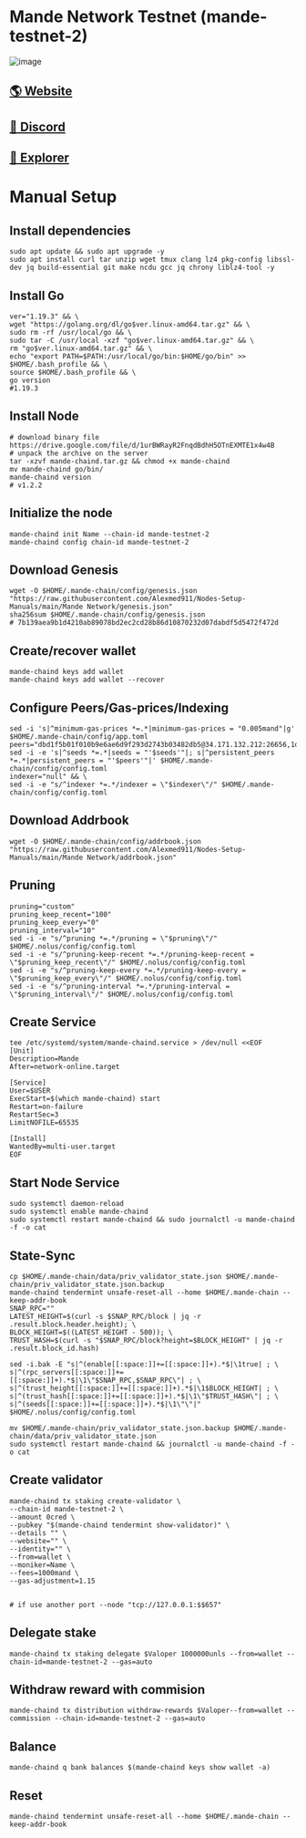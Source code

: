 # Mande Network Testnet (mande-testnet-2)

![image](https://pbs.twimg.com/profile_banners/1572091322374451200/1663658882/1500x500)

## <a href="https://www.mande.network/">🌎 Website </a>
## <a href="https://discord.gg/9Ugch3fRC2">💎 Discord </a>
## <a href="https://explorer.stavr.tech/mande-chain">🚀 Explorer </a>

# Manual Setup

## Install dependencies
```
sudo apt update && sudo apt upgrade -y
sudo apt install curl tar unzip wget tmux clang lz4 pkg-config libssl-dev jq build-essential git make ncdu gcc jq chrony liblz4-tool -y
```
## Install Go
```
ver="1.19.3" && \
wget "https://golang.org/dl/go$ver.linux-amd64.tar.gz" && \
sudo rm -rf /usr/local/go && \
sudo tar -C /usr/local -xzf "go$ver.linux-amd64.tar.gz" && \
rm "go$ver.linux-amd64.tar.gz" && \
echo "export PATH=$PATH:/usr/local/go/bin:$HOME/go/bin" >> $HOME/.bash_profile && \
source $HOME/.bash_profile && \
go version    
#1.19.3
```
## Install Node

```
# download binary file
https://drive.google.com/file/d/1urBWRayR2FnqdBdhH5OTnEXMTE1x4w4B
# unpack the archive on the server
tar -xzvf mande-chaind.tar.gz && chmod +x mande-chaind
mv mande-chaind go/bin/
mande-chaind version
# v1.2.2
```
## Initialize the node
```
mande-chaind init Name --chain-id mande-testnet-2
mande-chaind config chain-id mande-testnet-2
```

## Download Genesis
```
wget -O $HOME/.mande-chain/config/genesis.json "https://raw.githubusercontent.com/Alexmed911/Nodes-Setup-Manuals/main/Mande Network/genesis.json"
sha256sum $HOME/.mande-chain/config/genesis.json
# 7b139aea9b1d4210ab89078bd2ec2cd28b86d10870232d07dabdf5d5472f472d
```
## Create/recover wallet
```
mande-chaind keys add wallet
mande-chaind keys add wallet --recover
```

## Configure Peers/Gas-prices/Indexing
```
sed -i 's|^minimum-gas-prices *=.*|minimum-gas-prices = "0.005mand"|g' $HOME/.mande-chain/config/app.toml
peers="dbd1f5b01f010b9e6ae6d9f293d2743b03482db5@34.171.132.212:26656,1d1da5742bdd281f0829124ec60033f374e9ddac@34.170.16.69:26656"
sed -i -e 's|^seeds *=.*|seeds = "'$seeds'"|; s|^persistent_peers *=.*|persistent_peers = "'$peers'"|' $HOME/.mande-chain/config/config.toml
indexer="null" && \
sed -i -e "s/^indexer *=.*/indexer = \"$indexer\"/" $HOME/.mande-chain/config/config.toml
```
## Download Addrbook
```
wget -O $HOME/.mande-chain/config/addrbook.json "https://raw.githubusercontent.com/Alexmed911/Nodes-Setup-Manuals/main/Mande Network/addrbook.json"
```
## Pruning
```
pruning="custom"
pruning_keep_recent="100"
pruning_keep_every="0"
pruning_interval="10"
sed -i -e "s/^pruning *=.*/pruning = \"$pruning\"/" $HOME/.nolus/config/config.toml
sed -i -e "s/^pruning-keep-recent *=.*/pruning-keep-recent = \"$pruning_keep_recent\"/" $HOME/.nolus/config/config.toml
sed -i -e "s/^pruning-keep-every *=.*/pruning-keep-every = \"$pruning_keep_every\"/" $HOME/.nolus/config/config.toml
sed -i -e "s/^pruning-interval *=.*/pruning-interval = \"$pruning_interval\"/" $HOME/.nolus/config/config.toml
```
## Create Service
```
tee /etc/systemd/system/mande-chaind.service > /dev/null <<EOF
[Unit]
Description=Mande
After=network-online.target

[Service]
User=$USER
ExecStart=$(which mande-chaind) start
Restart=on-failure
RestartSec=3
LimitNOFILE=65535

[Install]
WantedBy=multi-user.target
EOF
```
## Start Node Service
```
sudo systemctl daemon-reload
sudo systemctl enable mande-chaind
sudo systemctl restart mande-chaind && sudo journalctl -u mande-chaind -f -o cat
```
## State-Sync
```
cp $HOME/.mande-chain/data/priv_validator_state.json $HOME/.mande-chain/priv_validator_state.json.backup
mande-chaind tendermint unsafe-reset-all --home $HOME/.mande-chain --keep-addr-book
SNAP_RPC=""
LATEST_HEIGHT=$(curl -s $SNAP_RPC/block | jq -r .result.block.header.height); \
BLOCK_HEIGHT=$((LATEST_HEIGHT - 500)); \
TRUST_HASH=$(curl -s "$SNAP_RPC/block?height=$BLOCK_HEIGHT" | jq -r .result.block_id.hash)

sed -i.bak -E "s|^(enable[[:space:]]+=[[:space:]]+).*$|\1true| ; \
s|^(rpc_servers[[:space:]]+=[[:space:]]+).*$|\1\"$SNAP_RPC,$SNAP_RPC\"| ; \
s|^(trust_height[[:space:]]+=[[:space:]]+).*$|\1$BLOCK_HEIGHT| ; \
s|^(trust_hash[[:space:]]+=[[:space:]]+).*$|\1\"$TRUST_HASH\"| ; \
s|^(seeds[[:space:]]+=[[:space:]]+).*$|\1\"\"|" $HOME/.nolus/config/config.toml

mv $HOME/.mande-chain/priv_validator_state.json.backup $HOME/.mande-chain/data/priv_validator_state.json
sudo systemctl restart mande-chaind && journalctl -u mande-chaind -f -o cat
```
## Create validator
```
mande-chaind tx staking create-validator \
--chain-id mande-testnet-2 \
--amount 0cred \
--pubkey "$(mande-chaind tendermint show-validator)" \
--details "" \
--website="" \
--identity="" \
--from=wallet \
--moniker=Name \
--fees=1000mand \
--gas-adjustment=1.15

  
# if use another port --node "tcp://127.0.0.1:$$657"
  ``` 
##  Delegate stake
```
mande-chaind tx staking delegate $Valoper 1000000unls --from=wallet --chain-id=mande-testnet-2 --gas=auto
```
##  Withdraw reward with commision
```
mande-chaind tx distribution withdraw-rewards $Valoper--from=wallet --commission --chain-id=mande-testnet-2 --gas=auto
```
##  Balance
```
mande-chaind q bank balances $(mande-chaind keys show wallet -a)
```
##  Reset
```
mande-chaind tendermint unsafe-reset-all --home $HOME/.mande-chain --keep-addr-book
